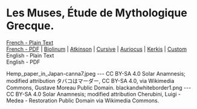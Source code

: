 # Les Muses, Étude de Mythologique Grecque.

[French - Plain Text](full-text-french.md)  
[French - PDF](https://cdn.solaranamnesis.com/Decharme/muses_decharme_1869_french.pdf) | [Biolinum](https://cdn.solaranamnesis.com/Decharme/muses_decharme_1869_french_biolinum.pdf) | [Atkinson](https://cdn.solaranamnesis.com/Decharme/muses_decharme_1869_french_atkinson.pdf) | [Cursive](https://cdn.solaranamnesis.com/Decharme/muses_decharme_1869_french_frcursive.pdf) | [Auriocus](https://cdn.solaranamnesis.com/Decharme/muses_decharme_1869_french_aurical.pdf) | [Kerkis](https://cdn.solaranamnesis.com/Decharme/muses_decharme_1869_french_kerkis.pdf) | [Custom](https://cdn.solaranamnesis.com/Decharme/muses_decharme_1869_french_custom.pdf)  
English - Plain Text  
English - PDF  

Hemp_paper_in_Japan-canna7.jpeg --- CC BY-SA 4.0 Solar Anamnesis; modified attribution タバコはマーダー, CC BY-SA 4.0, via Wikimedia Commons, Gustave Moreau Public Domain.
blackandwhiteborder1.png --- CC BY-SA 4.0 Solar Anamnesis; modified attribution Cherubini, Luigi - Medea - Restoration Public Domain via Wikimedia Commons.
